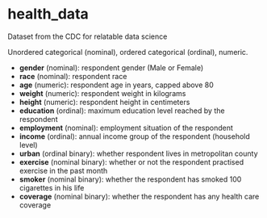 # health_data
Dataset from the CDC for relatable data science


Unordered categorical (nominal), ordered categorical (ordinal), numeric.

- **gender** (nominal): respondent gender (Male or Female)   
- **race** (nominal): respondent race     
- **age** (numeric): respondent age in years, capped above 80    
- **weight** (numeric): respondent weight in kilograms
- **height** (numeric): respondent height in centimeters   
- **education** (ordinal): maximum education level reached by the respondent   
- **employment** (nominal): employment situation of the respondent   
- **income** (ordinal): annual income group of the respondent (household level)   
- **urban** (ordinal binary): whether respondent lives in metropolitan county    
- **exercise** (nominal binary): whether or not the respondent practised exercise in the past month  
- **smoker** (nominal binary): whether the respondent has smoked 100 cigarettes in his life   
- **coverage** (nominal binary): whether the respondent has any health care coverage  
